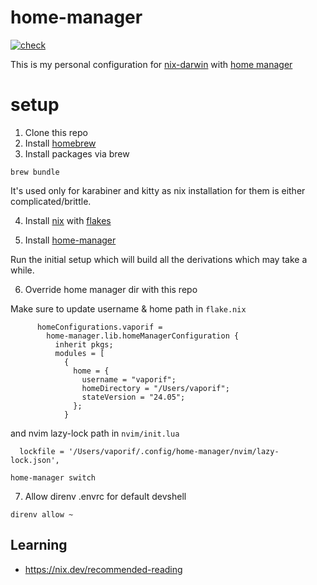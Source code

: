 # home-manager
[![check](https://github.com/vaporif/nix-darwing/actions/workflows/check.yaml/badge.svg?branch=main)](https://github.com/vaporif/home-manager/actions/workflows/check.yaml)

This is my personal configuration for [nix-darwin](https://github.com/nix-darwin/nix-darwin) with  [home manager](https://github.com/nix-community/home-manager)

# setup

1. Clone this repo
2. Install [homebrew](https://brew.sh/)
3. Install packages via brew
   
```shell
brew bundle
```

It's used only for karabiner and kitty as nix installation for them is either complicated/brittle.

4. Install [nix](https://nixos.org/download) with [flakes](https://github.com/mschwaig/howto-install-nix-with-flake-support)

6. Install [home-manager](https://github.com/nix-community/home-manager)

Run the initial setup which will build all the derivations which may take a while.

6. Override home manager dir with this repo

Make sure to update username & home path in `flake.nix`
```
      homeConfigurations.vaporif =
        home-manager.lib.homeManagerConfiguration {
          inherit pkgs;
          modules = [
            {
              home = {
                username = "vaporif";
                homeDirectory = "/Users/vaporif";
                stateVersion = "24.05";
              };
            }

```
and nvim lazy-lock path in `nvim/init.lua`
```
  lockfile = '/Users/vaporif/.config/home-manager/nvim/lazy-lock.json',
```

```shell
home-manager switch
```

7. Allow direnv .envrc for default devshell


```shell
direnv allow ~
```
## Learning

- https://nix.dev/recommended-reading
